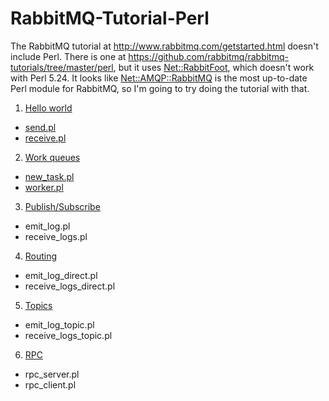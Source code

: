 # RabbitMQ-Tutorial-Perl

The RabbitMQ tutorial at http://www.rabbitmq.com/getstarted.html doesn't include Perl. There is one at https://github.com/rabbitmq/rabbitmq-tutorials/tree/master/perl, but it uses [Net::RabbitFoot](http://p3rl.org/Net::RabbitFoot), which doesn't work with Perl 5.24. It looks like [Net::AMQP::RabbitMQ](http://p3rl.org/Net::AMQP::RabbitMQ) is the most up-to-date Perl module for RabbitMQ, so I'm going to try doing the tutorial with that.

1. [Hello world](http://www.rabbitmq.com/tutorials/tutorial-one-python.html)
  * [send.pl](https://github.com/oylenshpeegul/RabbitMQ-Tutorial-Perl/blob/master/send.pl)
  * [receive.pl](https://github.com/oylenshpeegul/RabbitMQ-Tutorial-Perl/blob/master/receive.pl)
2. [Work queues](http://www.rabbitmq.com/tutorials/tutorial-two-python.html)
  * [new\_task.pl](https://github.com/oylenshpeegul/RabbitMQ-Tutorial-Perl/blob/master/new_task.pl)
  * [worker.pl](https://github.com/oylenshpeegul/RabbitMQ-Tutorial-Perl/blob/master/worker.pl)
3. [Publish/Subscribe](http://www.rabbitmq.com/tutorials/tutorial-three-python.html)
  * emit_log.pl
  * receive_logs.pl
4. [Routing](http://www.rabbitmq.com/tutorials/tutorial-four-python.html)
  * emit\_log_direct.pl
  * receive\_logs_direct.pl
5. [Topics](http://www.rabbitmq.com/tutorials/tutorial-five-python.html)
  * emit\_log_topic.pl
  * receive\_logs_topic.pl
6. [RPC](http://www.rabbitmq.com/tutorials/tutorial-six-python.html)
  * rpc_server.pl
  * rpc_client.pl

